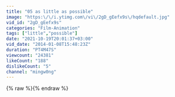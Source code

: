 ```yaml
---
title: "05 as little as possible"
image: "https:\/\/i.ytimg.com\/vi\/2gD_gEefx9s\/hqdefault.jpg"
vid_id: "2gD_gEefx9s"
categories: "Film-Animation"
tags: ["little","possible"]
date: "2021-10-19T20:01:37+03:00"
vid_date: "2014-01-08T15:48:23Z"
duration: "PT4M47S"
viewcount: "24381"
likeCount: "188"
dislikeCount: "5"
channel: "mingw0ng"
---
```

{% raw %}{% endraw %}
